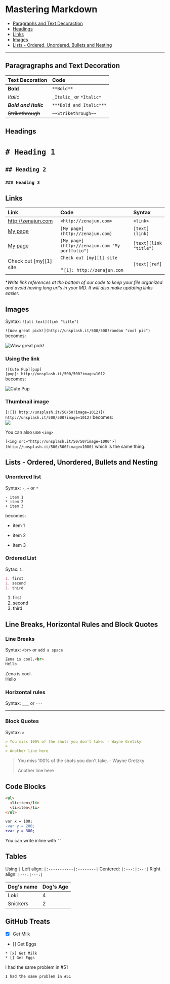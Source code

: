 # Mastering Markdown

* [Paragraphs and Text Decoraction](#paragraphs-and-text-decoration)
* [Headings](#headings)
* [Links](#links)
* [Images](#images)
* [Lists - Ordered, Unordered, Bullets and Nesting](#lists---ordered-unordered-bullets-and-nesting)

---

## Paragragraphs and Text Decoration

|Text Decoration|Code|
|:--------------|:---|
|**Bold**|`**Bold**`|
|_Italic_| `_Italic_` or `*Italic*`|
|***Bold and Italic***|`***Bold and Italic***`|
|~~Strikethrough~~|`~~Strikethrough~~`|

## Headings

# `# Heading 1`

## `## Heading 2`

### `### Heading 3`

## Links

|Link|Code|Syntax|
|:---|:---|:-----|
|<http://zenajun.com>|`<http://zenajun.com>`|`<link>`|
|[My page](http://zenajun.com)|`[My page](http://zenajun.com)`|`[text](link)`|
|[My page](http://zenajun.com "My portfolio")|`[My page](http://zenajun.com "My portfolio")`|`[text](link "title")`|
|Check out [my][1] site.|`Check out [my][1] site`<br><br> *`[1]: http://zenajun.com`<br> |`[text][ref]`| 

**Write link references at the bottom of our code to keep your file organized and avoid having long url's in your MD.  It will also make updating links easier.*

## Images
Syntax: `![alt text](link "title")`

`![Wow great pick!](http://unsplash.it/500/500?random "cool pic")` becomes:

![Wow great pick!](http://unsplash.it/500/500?random "cool pic")


### Using the link

`![Cute Pup][pup]`<br>
`[pup]: http://unsplash.it/500/500?image=1012`<br>
becomes:

![Cute Pup][pup]

[pup]: http://unsplash.it/500/500?image=1012

### Thumbnail image

`[![]( http://unsplash.it/50/50?image=1012)]( http://unsplash.it/500/500?image=1012)` becomes:<br>
[![]( http://unsplash.it/50/50?image=1012)]( http://unsplash.it/500/500?image=1012)


You can also use `<img>`

`[<img src="http://unsplash.it/50/50?image=1000">](http://unsplash.it/500/500?image=1000)` which is the same thing.

## Lists - Ordered, Unordered, Bullets and Nesting

### Unordered list

Syntax: `-`, `+` or `*`

```
- item 1
* item 2
+ item 3
```
becomes:

- item 1
* item 2
+ item 3

### Ordered List

Sytax: `1.`
```md
1. first
1. second
1. third
```

1. first
1. second
1. third

## Line Breaks, Horizontal Rules and Block Quotes

### Line Breaks

Syntax: `<br>` or `add a space`

```md
Zena is cool.<br>
Hello
```
Zena is cool.<br>
Hello

### Horizontal rules 

Syntax: `___` or `---`

---

### Block Quotes

Syntax: `>`

```md
> You miss 100% of the shots you don't take. - Wayne Gretzky
>
> Another line here
```

> You miss 100% of the shots you don't take. - Wayne Gretzky
>
>Another line here



## Code Blocks

```html
<ul>
  <li>item</li>
  <li>item</li>
</ul>
```

```diff
var x = 100;
-var y = 200;
+var y = 300;
```

You can write inline with ` `` `

##  Tables

Using `|`
Left align: `|:-----------|:--------|`
Centered: `|:---:|:--:|`
Right align: `|---:|---:|`

|Dog's name  |Dog's Age|
|:-----------|:--------|
|Loki|4|
|Snickers|2|


## GitHub Treats

* [x] Get Milk
* [] Get Eggs

```
* [x] Get Milk
* [] Get Eggs
```

I had the same problem in #51 

`I had the same problem in #51 `



